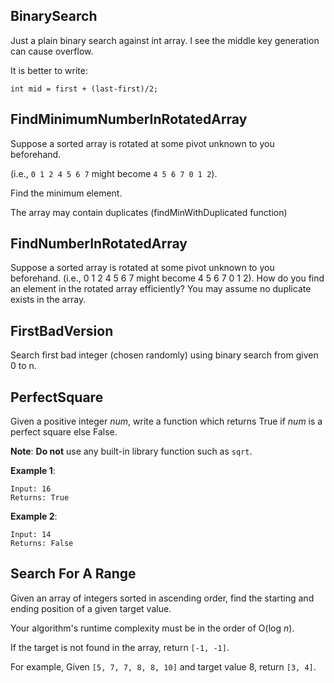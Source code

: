 ## BinarySearch

Just a plain binary search against int array. I see the middle key generation can cause overflow.

It is better to write:
```
int mid = first + (last-first)/2;
```

## FindMinimumNumberInRotatedArray

Suppose a sorted array is rotated at some pivot unknown to you beforehand.

(i.e., `0 1 2 4 5 6 7` might become `4 5 6 7 0 1 2`).

Find the minimum element.

The array may contain duplicates (findMinWithDuplicated function)

## FindNumberInRotatedArray

Suppose a sorted array is rotated at some pivot unknown to you beforehand. (i.e., 0 1 2 4 5 6 7 might become 4 5 6 7 0 1 2). How do you find an element in the rotated array efficiently? You may assume no duplicate exists in the array.

## FirstBadVersion

Search first bad integer (chosen randomly) using binary search from given 0 to n.

## PerfectSquare

Given a positive integer *num*, write a function which returns True if *num* is a perfect square else False.

**Note**: **Do not** use any built-in library function such as `sqrt`.

**Example 1**:

```
Input: 16
Returns: True
```

**Example 2**:

```
Input: 14
Returns: False
```

## Search For A Range

Given an array of integers sorted in ascending order, find the starting and ending position of a given target value.

Your algorithm's runtime complexity must be in the order of O(log *n*).

If the target is not found in the array, return `[-1, -1]`.

For example,
Given `[5, 7, 7, 8, 8, 10]` and target value 8,
return `[3, 4]`.